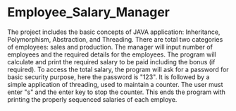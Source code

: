 # Employee_Salary_Manager
The project includes the basic concepts of JAVA application: 
Inheritance, Polymorphism, Abstraction, and Threading.
There are total two categories of employees: sales and production.
The manager will input number of employees and the required details for the employees.
The program will calculate and print the required salary to be paid including the bonus (if required). 
To access the total salary, the program will ask for a password for basic security purpose, here the password is "123". 
It is followed by a simple application of threading, used to maintain a counter. The user must enter "s" and the enter key to stop the counter. 
This ends the program with printing the properly sequenced salaries of each employe.
